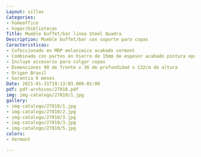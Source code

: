 ```yaml
---
Layout: sillas
Categories:
- homeoffice
- hogar/bibliotecas
Title: Mueble buffet/bar linea Steel Quadra
Description: Mueble buffet/bar con soporte para copas
Caracteristicas:
- Cofeccionado en MDP melanimico acabado vermont
- Combinado con partes en hierro de 15mm de espesor acabado pintura epoxi color negro
- Incluye accesorio para colgar copas
- Dimensiones 90 de frente x 36 de profundidad x 132cm de altura
- Origen Brasil
- Garantia 6 meses
Date: 2021-01-31T19:13:03.000-02:00
pdf: pdf-archivos/27810.pdf
img: img-catalogo/27810/1.jpg
gallery:
- img-catalogo/27810/1.jpg
- img-catalogo/27810/2.jpg
- img-catalogo/27810/3.jpg
- img-catalogo/27810/3.jpg
- img-catalogo/27810/5.jpg
colors:
- Vermont

---
```

